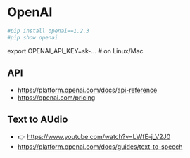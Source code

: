 # OpenAI

```sh
#pip install openai==1.2.3
#pip show openai
```


export OPENAI_API_KEY=sk-... # on Linux/Mac

## API

* <https://platform.openai.com/docs/api-reference>
* <https://openai.com/pricing>

## Text to AUdio

* 👉 <https://www.youtube.com/watch?v=LWfE-j_V2J0>
* <https://platform.openai.com/docs/guides/text-to-speech>

